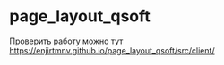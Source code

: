 # page_layout_qsoft
Проверить работу можно тут https://enjirtmnv.github.io/page_layout_qsoft/src/client/
